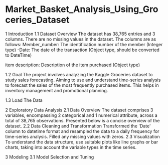 # Market_Basket_Analysis_Using_Groceries_Dataset
1 Introduction
1.1 Dataset Overview
The dataset has 38,765 entries and 3 columns.
There are no missing values in the dataset.
The columns are as follows:
Member_number: The identification number of the member (Integer type)
-Date: The date of the transaction (Object type, should be converted to DateTime)

item description: Description of the item purchased (Object type)

1.2 Goal
The project involves analyzing the Kaggle Groceries dataset to study sales forecasting. Aiming to use and understand time-series analysis to forecast the sales of the most frequently purchased items. This helps in inventory management and promotional planning.

1.3 Load The Data

2 Exploratory Data Analysis
2.1 Data Overview
The dataset comprises 3 variables, encompassing 2 categorical and 1 numerical attribute, across a total of 38,765 observations. Presented below is a concise overview of the dataset.
2.2 Data Cleaning and Transformation
Transformed the 'Date' column to datetime format and resampled the data to a daily frequency for time-series analysis. Filled any missing values with zeros.
2.3 Visualization
To understand the data structure, use suitable plots like line graphs or bar charts, taking into account the variable types in the time series.

3 Modeling
3.1 Model Selection and Tuning

